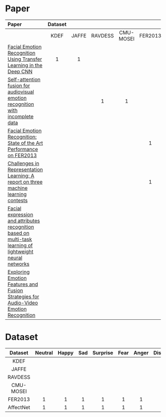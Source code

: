 # Paper
| Paper | Dataset|||||||||  
| :- | :-: | :-: | :-: | :-: | :-: | :-: | :-: | :-: | :-: |  
|| KDEF | JAFFE | RAVDESS | CMU-MOSEI | FER2013 | FER+ | AffectNet | RAF-DB | AFEW |
| [Facial Emotion Recognition Using Transfer Learning in the Deep CNN]() | 1 | 1  
| [Self-attention fusion for audiovisual emotion recognition with incomplete data](https://arxiv.org/pdf/2201.11095v1.pdf) ||| 1 | 1
| [Facial Emotion Recognition: State of the Art Performance on FER2013](https://arxiv.org/ftp/arxiv/papers/2105/2105.03588.pdf) ||||| 1
| [Challenges in Representation Learning: A report on three machine learning contests](https://arxiv.org/pdf/1307.0414v1.pdf) ||||| 1
| [Facial expression and attributes recognition based on multi-task learning of lightweight neural networks](https://arxiv.org/pdf/2103.17107.pdf) ||||||| 1
| [Exploring Emotion Features and Fusion Strategies for Audio-Video Emotion Recognition](https://arxiv.org/pdf/2012.13912v1.pdf) |||||| 1 | 1 | 1 | 1

# Dataset
| Dataset      | Neutral | Happy | Sad | Surprise | Fear | Anger | Disgust | Contempt |
| :----------: | :-----: | :---: | :-: | :------: | :--: | :---: | :-----: | :------: |
| KDEF         |         |       |     |          |      |       |         |          |
| JAFFE        |         |       |     |          |      |       |         |          |
| RAVDESS      |         |       |     |          |      |       |         |          |
| CMU-MOSEI    |         |       |     |          |      |       |         |          |
| FER2013      | 1       | 1     | 1   | 1        | 1    | 1     | 1       |          |
| AffectNet    | 1       | 1     | 1   | 1        | 1    | 1     | 1       | 1        |
